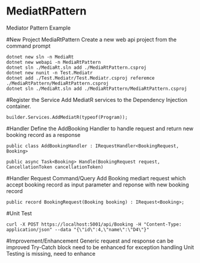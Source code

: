 # MediatRPattern
Mediator Pattern Example



#New Project MediaRtPattern
Create a  new web api project from the command prompt
    
    dotnet new sln -n MediaRt
    dotnet new webapi -n MediaRtPattern
    dotnet sln ./MediaRt.sln add ./MediaRtPattern.csproj
    dotnet new nunit -n Test.Mediatr
    dotnet add ./Test.Mediatr/Test.Mediatr.csproj referemce ./MediaRtPattern/MediaRtPattern.csproj
    dotnet sln ./MediaRt.sln add ./MediaRtPattern/MediaRtPattern.csproj


#Register the Service
Add MediatR services to the Dependency Injection container.
    
    builder.Services.AddMediatR(typeof(Program));


#Handler
Define the AddBooking Handler to handle request and return new booking record as a response

    public class AddBookingHandler : IRequestHandler<BookingRequest, Booking>   
       
    public async Task<Booking> Handle(BookingRequest request, CancellationToken cancellationToken)
        
#Handler Request Command/Query
Add Booking mediart request which accept booking record as input parameter and reponse with new booking record
 
    public record BookingRequest(Booking booking) : IRequest<Booking>;
    

#Unit Test
    
    curl -X POST https://localhost:5001/api/Booking -H "Content-Type: application/json" --data "{\"id\":4,\"name\":\"D4\"}"

#Improvement/Enhancement
Generic request and response can be improved
Try-Catch block need to be enhanced for exception handling
Unit Testing is missing, need to enhance

